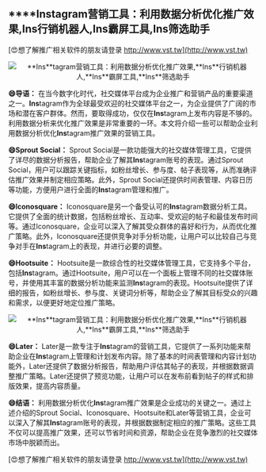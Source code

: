 ## ****Ins**tagram营销工具：利用数据分析优化推广效果,**Ins**行销机器人,**Ins**霸屏工具,**Ins**筛选助手**

[😍想了解推广相关软件的朋友请登录 http://www.vst.tw](http://www.vst.tw)

 <center><img src="https://vst.tw/MP4/tuiguang/png/5.png" alt="**Ins**tagram营销工具：利用数据分析优化推广效果,**Ins**行销机器人,**Ins**霸屏工具,**Ins**筛选助手"></center>

**😄导语：**
在当今数字化时代，社交媒体平台成为企业推广和营销产品的重要渠道之一。**Ins**tagram作为全球最受欢迎的社交媒体平台之一，为企业提供了广阔的市场和潜在客户群体。然而，要取得成功，仅仅在**Ins**tagram上发布内容是不够的。利用数据分析来优化推广效果是非常重要的一环。本文将介绍一些可以帮助企业利用数据分析优化**Ins**tagram推广效果的营销工具。

**😄Sprout Social：**
Sprout Social是一款功能强大的社交媒体管理工具，它提供了详尽的数据分析报告，帮助企业了解其**Ins**tagram账号的表现。通过Sprout Social，用户可以跟踪关键指标，如粉丝增长、参与度、帖子表现等，从而准确评估推广效果并制定相应策略。此外，Sprout Social还提供时间表管理、内容日历等功能，方便用户进行全面的**Ins**tagram管理和推广。

**😄Iconosquare：**
Iconosquare是另一个备受认可的**Ins**tagram数据分析工具。它提供了全面的统计数据，包括粉丝增长、互动率、受欢迎的帖子和最佳发布时间等。通过Iconosquare，企业可以深入了解其受众群体的喜好和行为，从而优化推广策略。此外，Iconosquare还提供竞争对手分析功能，让用户可以比较自己与竞争对手在**Ins**tagram上的表现，并进行必要的调整。

**😄Hootsuite：**
Hootsuite是一款综合性的社交媒体管理工具，它支持多个平台，包括**Ins**tagram。通过Hootsuite，用户可以在一个面板上管理不同的社交媒体账号，并使用其丰富的数据分析功能来监测**Ins**tagram的表现。Hootsuite提供了详细的报告，如粉丝增长、参与度、关键词分析等，帮助企业了解其目标受众的兴趣和需求，以便更好地定位推广策略。

 <center><img src="https://vst.tw/MP4/tuiguang/png/4.png" alt="**Ins**tagram营销工具：利用数据分析优化推广效果,**Ins**行销机器人,**Ins**霸屏工具,**Ins**筛选助手"></center>

**😄Later：**
Later是一款专注于**Ins**tagram的营销工具，它提供了一系列功能来帮助企业在**Ins**tagram上管理和计划发布内容。除了基本的时间表管理和内容计划功能外，Later还提供了数据分析报告，帮助用户评估其帖子的表现，并根据数据调整推广策略。Later还提供了预览功能，让用户可以在发布前看到帖子的样式和排版效果，提高内容质量。

**😄结语：**
利用数据分析优化**Ins**tagram推广效果是企业成功的关键之一。通过上述介绍的Sprout Social、Iconosquare、Hootsuite和Later等营销工具，企业可以深入了解其**Ins**tagram账号的表现，并根据数据制定相应的推广策略。这些工具不仅可以提高推广效果，还可以节省时间和资源，帮助企业在竞争激烈的社交媒体市场中脱颖而出。

[😍想了解推广相关软件的朋友请登录 http://www.vst.tw](http://www.vst.tw)



